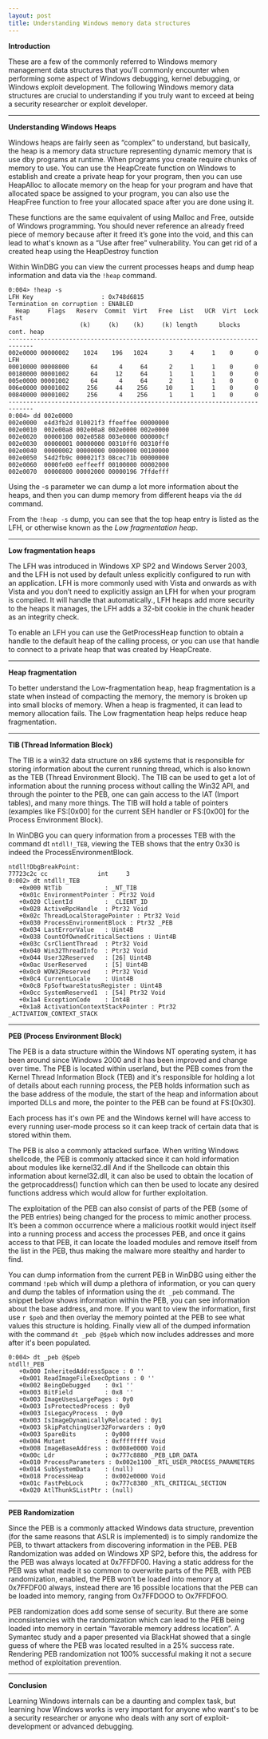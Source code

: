 ```yaml
---
layout: post
title: Understanding Windows memory data structures
---
```


**Introduction**

These are a few of the commonly referred to Windows memory management data structures that you'll commonly encounter when performing some aspect of Windows debugging, kernel debugging, or Windows exploit development. The following Windows memory data structures are crucial to understanding if you truly want to exceed at being a security researcher or exploit developer. 

----

**Understanding Windows Heaps**

Windows heaps are fairly seen as “complex” to understand, but basically, the heap is a memory data structure representing dynamic memory that is use dby programs at runtime. When programs you create require chunks of memory to use. You can use the HeapCreate function on Windows to establish and create a private heap for your program, then you can use HeapAlloc to allocate memory on the heap for your program and have that allocated space be assigned to your program, you can also use the HeapFree function to free your allocated space after you are done using it. 

These functions are the same equivalent of using Malloc and Free, outside of Windows programming. You should never reference an already freed piece of memory because after it freed it’s gone into the void, and this can lead to what's known as a “Use after free” vulnerability. You can get rid of a created heap using the HeapDestroy function

Within WinDBG you can view the current processes heaps and dump heap information and data via the `!heap` command.

```
0:004> !heap -s
LFH Key                   : 0x748d6815
Termination on corruption : ENABLED
  Heap     Flags   Reserv  Commit  Virt   Free  List   UCR  Virt  Lock  Fast 
                    (k)     (k)    (k)     (k) length      blocks cont. heap 
-----------------------------------------------------------------------------
002e0000 00000002    1024    196   1024      3     4     1    0      0   LFH
00010000 00008000      64      4     64      2     1     1    0      0      
00180000 00001002      64     12     64      1     1     1    0      0      
005e0000 00001002      64      4     64      2     1     1    0      0      
006e0000 00001002     256     44    256     10     1     1    0      0      
00840000 00001002     256      4    256      1     1     1    0      0      
-----------------------------------------------------------------------------
0:004> dd 002e0000
002e0000  e4d3fb2d 010021f3 ffeeffee 00000000
002e0010  002e00a8 002e00a8 002e0000 002e0000
002e0020  00000100 002e0588 003e0000 000000cf
002e0030  00000001 00000000 00310ff0 00310ff0
002e0040  00000002 00000000 00000000 00100000
002e0050  54d2fb9c 000021f3 08cec71b 00000000
002e0060  0000fe00 eeffeeff 00100000 00002000
002e0070  00000800 00002000 00000196 7ffdefff
```

Using the -s parameter we can dump a lot more information about the heaps, and then you can dump memory from different heaps via the `dd` command.

From the `!heap -s` dump, you can see that the top heap entry is listed as the LFH, or otherwise known as the *Low fragmentation heap*. 

----

**Low fragmentation heaps**

The LFH was introduced in Windows XP SP2 and Windows Server 2003, and the LFH is not used by default unless explicitly configured to run with an application. LFH is more commonly used with Vista and onwards as with Vista and you don’t need to explicitly assign an LFH for when your program is compiled. It will handle that automatically., LFH heaps add more security to the heaps it manages, the LFH adds a 32-bit cookie in the chunk header as an integrity check.

To enable an LFH you can use the GetProcessHeap function to obtain a handle to the default heap of the calling process, or you can use that handle to connect to a private heap that was created by HeapCreate.

----

**Heap fragmentation**

To better understand the Low-fragmentation heap, heap fragmentation is a state when instead of compacting the memory, the memory is broken up into small blocks of memory. When a heap is fragmented, it can lead to memory allocation fails. The Low fragmentation heap helps reduce heap fragmentation.

----

**TIB (Thread Information Block)**

The TIB is a win32 data structure on x86 systems that is responsible for storing information about the current running thread, which is also known as the TEB (Thread Environment Block). The TIB can be used to get a lot of information about the running process without calling the Win32 API, and through the pointer to the PEB, one can gain access to the IAT (Import tables), and many more things. The TIB will hold a table of pointers (examples like FS:[0x00] for the current SEH handler or FS:[0x00] for the Process Environment Block).

In WinDBG you can query information from a processes TEB with the command dt `ntdll!_TEB`, viewing the TEB shows that the entry 0x30 is indeed the ProcessEnvironmentBlock.

```
ntdll!DbgBreakPoint:
77723c2c cc              int     3
0:002> dt ntdll!_TEB
   +0x000 NtTib            : _NT_TIB
   +0x01c EnvironmentPointer : Ptr32 Void
   +0x020 ClientId         : _CLIENT_ID
   +0x028 ActiveRpcHandle  : Ptr32 Void
   +0x02c ThreadLocalStoragePointer : Ptr32 Void
   +0x030 ProcessEnvironmentBlock : Ptr32 _PEB
   +0x034 LastErrorValue   : Uint4B
   +0x038 CountOfOwnedCriticalSections : Uint4B
   +0x03c CsrClientThread  : Ptr32 Void
   +0x040 Win32ThreadInfo  : Ptr32 Void
   +0x044 User32Reserved   : [26] Uint4B
   +0x0ac UserReserved     : [5] Uint4B
   +0x0c0 WOW32Reserved    : Ptr32 Void
   +0x0c4 CurrentLocale    : Uint4B
   +0x0c8 FpSoftwareStatusRegister : Uint4B
   +0x0cc SystemReserved1  : [54] Ptr32 Void
   +0x1a4 ExceptionCode    : Int4B
   +0x1a8 ActivationContextStackPointer : Ptr32 _ACTIVATION_CONTEXT_STACK
   ```
----

**PEB (Process Environment Block)**

The PEB is a data structure within the Windows NT operating system, it has been around since Windows 2000 and it has been improved and change over time. The PEB is located within userland, but the PEB comes from the Kernel Thread Information Block (TEB) and it's responsible for holding a lot of details about each running process, the PEB holds information such as the base address of the module, the start of the heap and information about imported DLLs and more, the pointer to the PEB can be found at FS:[0x30].

Each process has it's own PE and the Windows kernel will have access to every running user-mode process so it can keep track of certain data that is stored within them.

The PEB is also a commonly attacked surface. When writing Windows shellcode, the PEB is commonly attacked since it can hold information about modules like kernel32.dll And if the Shellcode can obtain this information about kernel32.dll, it can also be used to obtain the location of the getprocaddress() function which can then be used to locate any desired functions address which would allow for further exploitation.

The exploitation of the PEB can also consist of parts of the PEB (some of the PEB entries) being changed for the process to mimic another process. It’s been a common occurrence where a malicious rootkit would inject itself into a running process and access the processes PEB, and once it gains access to that PEB, it can locate the loaded modules and remove itself from the list in the PEB, thus making the malware more stealthy and harder to find.

You can dump information from the current PEB in WinDBG using either the command `!peb` which will dump a plethora of information, or you can query and dump the tables of information using the `dt _peb` command. The snippet below shows information within the PEB, you can see information about the base address, and more. If you want to view the information, first use `r $peb` and then overlay the memory pointed at the PEB to see what values this structure is holding. Finally view all of the dumped information with the command `dt _peb @$peb` which now includes addresses and more after it's been populated. 

```
0:004> dt _peb @$peb
ntdll!_PEB
   +0x000 InheritedAddressSpace : 0 ''
   +0x001 ReadImageFileExecOptions : 0 ''
   +0x002 BeingDebugged    : 0x1 ''
   +0x003 BitField         : 0x8 ''
   +0x003 ImageUsesLargePages : 0y0
   +0x003 IsProtectedProcess : 0y0
   +0x003 IsLegacyProcess  : 0y0
   +0x003 IsImageDynamicallyRelocated : 0y1
   +0x003 SkipPatchingUser32Forwarders : 0y0
   +0x003 SpareBits        : 0y000
   +0x004 Mutant           : 0xffffffff Void
   +0x008 ImageBaseAddress : 0x008e0000 Void
   +0x00c Ldr              : 0x777c8880 _PEB_LDR_DATA
   +0x010 ProcessParameters : 0x002e1100 _RTL_USER_PROCESS_PARAMETERS
   +0x014 SubSystemData    : (null) 
   +0x018 ProcessHeap      : 0x002e0000 Void
   +0x01c FastPebLock      : 0x777c8380 _RTL_CRITICAL_SECTION
   +0x020 AtlThunkSListPtr : (null) 
```
----

**PEB Randomization**

Since the PEB is a commonly attacked Windows data structure, prevention (for the same reasons that ASLR is implemented) is to simply randomize the PEB, to thwart attackers from discovering information in the PEB. PEB Randomization was added on Windows XP SP2, before this, the address for the PEB was always located at 0x7FFDF00. Having a static address for the PEB was what made it so common to overwrite parts of the PEB, with PEB randomization, enabled, the PEB won’t be loaded into memory at 0x7FFDF00 always, instead there are 16 possible locations that the PEB can be loaded into memory, ranging from Ox7FFDOOO to Ox7FFDFOO. 

PEB randomization does add some sense of security. But there are some inconsistencies with the randomization which can lead to the PEB being loaded into memory in certain “favorable memory address location”. A Symantec study and a paper presented via BlackHat showed that a single guess of where the PEB was located resulted in a 25% success rate. Rendering PEB randomization not 100% successful making it not a secure method of exploitation prevention. 

----

**Conclusion**

Learning Windows internals can be a daunting and complex task, but learning how Windows works is very important for anyone who want's to be a security researcher or anyone who deals with any sort of exploit-development or advanced debugging. 

